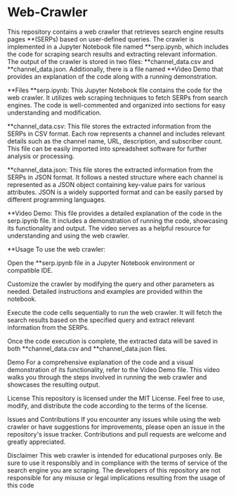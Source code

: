 # Web-Crawler

This repository contains a web crawler that retrieves search engine results pages **(SERPs) based on user-defined queries. The crawler is implemented in a Jupyter Notebook file named **serp.ipynb, which includes the code for scraping search results and extracting relevant information. The output of the crawler is stored in two files: **channel_data.csv and **channel_data.json. Additionally, there is a file named **Video Demo that provides an explanation of the code along with a running demonstration.

**Files
**serp.ipynb: This Jupyter Notebook file contains the code for the web crawler. It utilizes web scraping techniques to fetch SERPs from search engines. The code is well-commented and organized into sections for easy understanding and modification.

**channel_data.csv: This file stores the extracted information from the SERPs in CSV format. Each row represents a channel and includes relevant details such as the channel name, URL, description, and subscriber count. This file can be easily imported into spreadsheet software for further analysis or processing.

**channel_data.json: This file stores the extracted information from the SERPs in JSON format. It follows a nested structure where each channel is represented as a JSON object containing key-value pairs for various attributes. JSON is a widely supported format and can be easily parsed by different programming languages.

**Video Demo: This file provides a detailed explanation of the code in the serp.ipynb file. It includes a demonstration of running the code, showcasing its functionality and output. The video serves as a helpful resource for understanding and using the web crawler.

**Usage
To use the web crawler:

Open the **serp.ipynb file in a Jupyter Notebook environment or compatible IDE.

Customize the crawler by modifying the query and other parameters as needed. Detailed instructions and examples are provided within the notebook.

Execute the code cells sequentially to run the web crawler. It will fetch the search results based on the specified query and extract relevant information from the SERPs.

Once the code execution is complete, the extracted data will be saved in both **channel_data.csv and **channel_data.json files.

Demo
For a comprehensive explanation of the code and a visual demonstration of its functionality, refer to the Video Demo file. This video walks you through the steps involved in running the web crawler and showcases the resulting output.

License
This repository is licensed under the MIT License. Feel free to use, modify, and distribute the code according to the terms of the license.

Issues and Contributions
If you encounter any issues while using the web crawler or have suggestions for improvements, please open an issue in the repository's issue tracker. Contributions and pull requests are welcome and greatly appreciated.

Disclaimer
This web crawler is intended for educational purposes only. Be sure to use it responsibly and in compliance with the terms of service of the search engine you are scraping. The developers of this repository are not responsible for any misuse or legal implications resulting from the usage of this code
